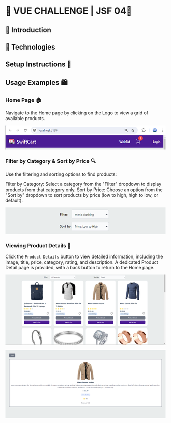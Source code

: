# 🏪 VUE CHALLENGE | JSF 04👔

## 🛒 Introduction


## 🤖 Technologies


## Setup Instructions 🚀


## Usage Examples 🛍️
### Home Page 🏠
Navigate to the Home page by clicking on the Logo to view a grid of available products.

![Navigation Bar](images/NavBar.png)

### Filter by Category & Sort by Price 🔍
Use the filtering and sorting options to find products:

Filter by Category: Select a category from the "Filter" dropdown to display products from that category only.
Sort by Price: Choose an option from the "Sort by" dropdown to sort products by price (low to high, high to low, or default).

![Filter & Sort](images/FilterSort.png)

### Viewing Product Details 🛒
Click the `Product Details` button to view detailed information, including the image, title, price, category, rating, and description. A dedicated Product Detail page is provided, with a back button to return to the Home page.

![ProductList](images/ProductList.png)

![Product Detail Page](images/ProductDetail.png)